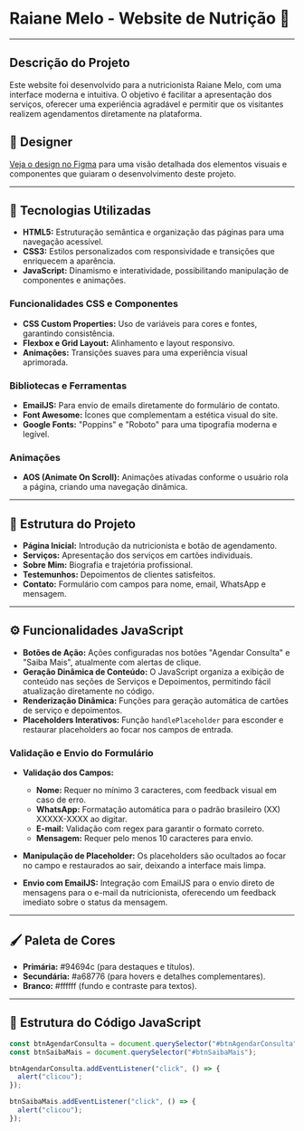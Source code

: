 # Raiane Melo - Website de Nutrição 🥗

---

## Descrição do Projeto

Este website foi desenvolvido para a nutricionista Raiane Melo, com uma interface moderna e intuitiva. O objetivo é facilitar a apresentação dos serviços, oferecer uma experiência agradável e permitir que os visitantes realizem agendamentos diretamente na plataforma.

## 🎨 Designer

[Veja o design no Figma](#) para uma visão detalhada dos elementos visuais e componentes que guiaram o desenvolvimento deste projeto.

---

## 🚀 Tecnologias Utilizadas

- **HTML5:** Estruturação semântica e organização das páginas para uma navegação acessível.
- **CSS3:** Estilos personalizados com responsividade e transições que enriquecem a aparência.
- **JavaScript:** Dinamismo e interatividade, possibilitando manipulação de componentes e animações.

### Funcionalidades CSS e Componentes

- **CSS Custom Properties:** Uso de variáveis para cores e fontes, garantindo consistência.
- **Flexbox e Grid Layout:** Alinhamento e layout responsivo.
- **Animações:** Transições suaves para uma experiência visual aprimorada.

### Bibliotecas e Ferramentas

- **EmailJS:** Para envio de emails diretamente do formulário de contato.
- **Font Awesome:** Ícones que complementam a estética visual do site.
- **Google Fonts:** "Poppins" e "Roboto" para uma tipografia moderna e legível.

### Animações

- **AOS (Animate On Scroll):** Animações ativadas conforme o usuário rola a página, criando uma navegação dinâmica.

---

## 📑 Estrutura do Projeto

- **Página Inicial:** Introdução da nutricionista e botão de agendamento.
- **Serviços:** Apresentação dos serviços em cartões individuais.
- **Sobre Mim:** Biografia e trajetória profissional.
- **Testemunhos:** Depoimentos de clientes satisfeitos.
- **Contato:** Formulário com campos para nome, email, WhatsApp e mensagem.

---

## ⚙️ Funcionalidades JavaScript

- **Botões de Ação:** Ações configuradas nos botões "Agendar Consulta" e "Saiba Mais", atualmente com alertas de clique.
- **Geração Dinâmica de Conteúdo:** O JavaScript organiza a exibição de conteúdo nas seções de Serviços e Depoimentos, permitindo fácil atualização diretamente no código.
- **Renderização Dinâmica:** Funções para geração automática de cartões de serviço e depoimentos.
- **Placeholders Interativos:** Função `handlePlaceholder` para esconder e restaurar placeholders ao focar nos campos de entrada.

### Validação e Envio do Formulário

- **Validação dos Campos:**

  - **Nome:** Requer no mínimo 3 caracteres, com feedback visual em caso de erro.
  - **WhatsApp:** Formatação automática para o padrão brasileiro (XX) XXXXX-XXXX ao digitar.
  - **E-mail:** Validação com regex para garantir o formato correto.
  - **Mensagem:** Requer pelo menos 10 caracteres para envio.

- **Manipulação de Placeholder:** Os placeholders são ocultados ao focar no campo e restaurados ao sair, deixando a interface mais limpa.
- **Envio com EmailJS:** Integração com EmailJS para o envio direto de mensagens para o e-mail da nutricionista, oferecendo um feedback imediato sobre o status da mensagem.

---

## 🖌️ Paleta de Cores

- **Primária:** #94694c (para destaques e títulos).
- **Secundária:** #a68776 (para hovers e detalhes complementares).
- **Branco:** #ffffff (fundo e contraste para textos).

---

## 📄 Estrutura do Código JavaScript

```javascript
const btnAgendarConsulta = document.querySelector("#btnAgendarConsulta");
const btnSaibaMais = document.querySelector("#btnSaibaMais");

btnAgendarConsulta.addEventListener("click", () => {
  alert("clicou");
});

btnSaibaMais.addEventListener("click", () => {
  alert("clicou");
});
```
